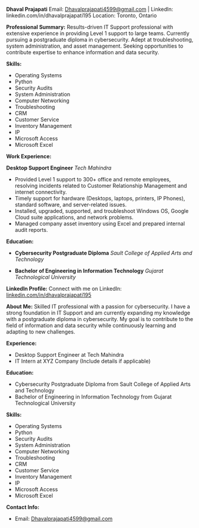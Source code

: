 **Dhaval Prajapati**
Email: Dhavalprajapati4599@gmail.com | LinkedIn: linkedin.com/in/dhavalprajapati195
Location: Toronto, Ontario

**Professional Summary:**
Results-driven IT Support professional with extensive experience in providing Level 1 support to large teams. Currently pursuing a postgraduate diploma in cybersecurity. Adept at troubleshooting, system administration, and asset management. Seeking opportunities to contribute expertise to enhance information and data security.

**Skills:**
- Operating Systems
- Python
- Security Audits
- System Administration
- Computer Networking
- Troubleshooting
- CRM
- Customer Service
- Inventory Management
- IP
- Microsoft Access
- Microsoft Excel

**Work Experience:**

**Desktop Support Engineer**
*Tech Mahindra*
- Provided Level 1 support to 300+ office and remote employees, resolving incidents related to Customer Relationship Management and internet connectivity.
- Timely support for hardware (Desktops, laptops, printers, IP Phones), standard software, and server-related issues.
- Installed, upgraded, supported, and troubleshoot Windows OS, Google Cloud suite applications, and network problems.
- Managed company asset inventory using Excel and prepared internal audit reports.

**Education:**
- **Cybersecurity Postgraduate Diploma**
  *Sault College of Applied Arts and Technology*

- **Bachelor of Engineering in Information Technology**
  *Gujarat Technological University*

**LinkedIn Profile:**
Connect with me on LinkedIn: [linkedin.com/in/dhavalprajapati195](linkedin.com/in/dhavalprajapati195)

**About Me:**
Skilled IT professional with a passion for cybersecurity. I have a strong foundation in IT Support and am currently expanding my knowledge with a postgraduate diploma in cybersecurity. My goal is to contribute to the field of information and data security while continuously learning and adapting to new challenges.

**Experience:**
- Desktop Support Engineer at Tech Mahindra
- IT Intern at XYZ Company (Include details if applicable)

**Education:**
- Cybersecurity Postgraduate Diploma from Sault College of Applied Arts and Technology
- Bachelor of Engineering in Information Technology from Gujarat Technological University

**Skills:**
- Operating Systems
- Python
- Security Audits
- System Administration
- Computer Networking
- Troubleshooting
- CRM
- Customer Service
- Inventory Management
- IP
- Microsoft Access
- Microsoft Excel

**Contact Info:**
- Email: Dhavalprajapati4599@gmail.com
